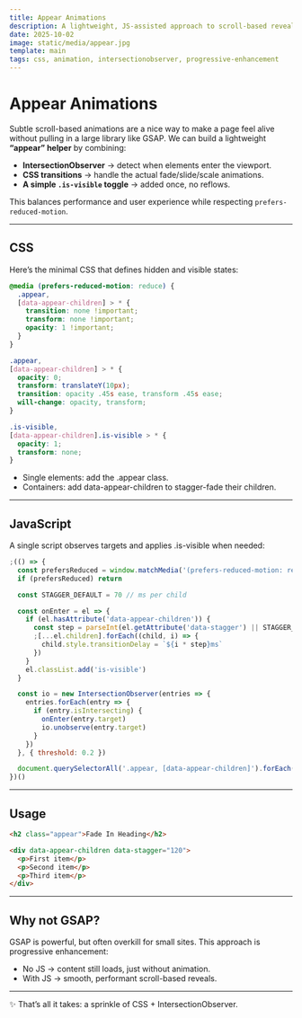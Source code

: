 ```yaml
---
title: Appear Animations
description: A lightweight, JS-assisted approach to scroll-based reveal animations using IntersectionObserver and CSS transitions.
date: 2025-10-02
image: static/media/appear.jpg
template: main
tags: css, animation, intersectionobserver, progressive-enhancement
---
```


# Appear Animations

Subtle scroll-based animations are a nice way to make a page feel alive without pulling in a large library like GSAP. We can build a lightweight **“appear” helper** by combining:

- **IntersectionObserver** → detect when elements enter the viewport.
- **CSS transitions** → handle the actual fade/slide/scale animations.
- **A simple `.is-visible` toggle** → added once, no reflows.

This balances performance and user experience while respecting `prefers-reduced-motion`.

---

## CSS

Here’s the minimal CSS that defines hidden and visible states:

```css
@media (prefers-reduced-motion: reduce) {
  .appear,
  [data-appear-children] > * {
    transition: none !important;
    transform: none !important;
    opacity: 1 !important;
  }
}

.appear,
[data-appear-children] > * {
  opacity: 0;
  transform: translateY(10px);
  transition: opacity .45s ease, transform .45s ease;
  will-change: opacity, transform;
}

.is-visible,
[data-appear-children].is-visible > * {
  opacity: 1;
  transform: none;
}
```

- Single elements: add the .appear class.
- Containers: add data-appear-children to stagger-fade their children.

---

## JavaScript

A single script observes targets and applies .is-visible when needed:

```js
;(() => {
  const prefersReduced = window.matchMedia('(prefers-reduced-motion: reduce)').matches
  if (prefersReduced) return

  const STAGGER_DEFAULT = 70 // ms per child

  const onEnter = el => {
    if (el.hasAttribute('data-appear-children')) {
      const step = parseInt(el.getAttribute('data-stagger') || STAGGER_DEFAULT, 10)
      ;[...el.children].forEach((child, i) => {
        child.style.transitionDelay = `${i * step}ms`
      })
    }
    el.classList.add('is-visible')
  }

  const io = new IntersectionObserver(entries => {
    entries.forEach(entry => {
      if (entry.isIntersecting) {
        onEnter(entry.target)
        io.unobserve(entry.target)
      }
    })
  }, { threshold: 0.2 })

  document.querySelectorAll('.appear, [data-appear-children]').forEach(el => io.observe(el))
})()
```
---

## Usage

```html
<h2 class="appear">Fade In Heading</h2>

<div data-appear-children data-stagger="120">
  <p>First item</p>
  <p>Second item</p>
  <p>Third item</p>
</div>
```
---

## Why not GSAP?

GSAP is powerful, but often overkill for small sites. This approach is progressive enhancement:
- No JS → content still loads, just without animation.
- With JS → smooth, performant scroll-based reveals.

---

✨ That’s all it takes: a sprinkle of CSS + IntersectionObserver.